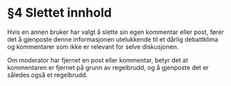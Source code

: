 # §4 Slettet innhold
Hvis en annen bruker har valgt å slette sin egen kommentar eller post, fører det å gjenposte denne informasjonen utelukkende til et dårlig debattklima og kommentarer som ikke er relevant for selve diskusjonen.

Om moderator har fjernet en post eller kommentar, betyr det at kommentaren er fjernet på grunn av regelbrudd, og å gjenposte det er således også et regelbrudd.
